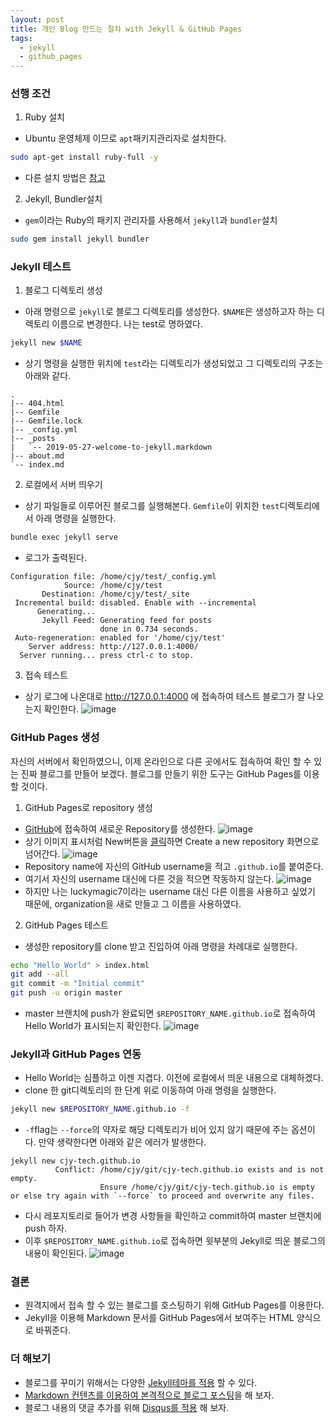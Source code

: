 ```yaml
---
layout: post
title: 개인 Blog 만드는 절차 with Jekyll & GitHub Pages
tags:
  - jekyll
  - github_pages
---
```


### 선행 조건

1. Ruby 설치
  * Ubuntu 운영체제 이므로 `apt`패키지관리자로 설치한다.
```bash
sudo apt-get install ruby-full -y
```
  * 다른 설치 방법은 [참고](https://www.ruby-lang.org/ko/documentation/installation/)
2. Jekyll, Bundler설치
  * `gem`이라는 Ruby의 패키지 관리자를 사용해서 `jekyll`과 `bundler`설치
```bash
sudo gem install jekyll bundler
```

### Jekyll 테스트

1. 블로그 디렉토리 생성
  * 아래 명령으로 `jekyll`로 블로그 디렉토리를 생성한다. `$NAME`은 생성하고자 하는 디렉토리 이름으로 변경한다. 나는 test로 명하였다.
```bash
jekyll new $NAME
```
  * 상기 명령을 실행한 위치에 `test`라는 디렉토리가 생성되었고 그 디렉토리의 구조는 아래와 같다.
```
.
|-- 404.html
|-- Gemfile
|-- Gemfile.lock
|-- _config.yml
|-- _posts
|   `-- 2019-05-27-welcome-to-jekyll.markdown
|-- about.md
`-- index.md
```
2. 로컬에서 서버 띄우기
  * 상기 파일들로 이루어진 블로그를 실행해본다. `Gemfile`이 위치한 `test`디렉토리에서 아래 명령을 실행한다.
```bash
bundle exec jekyll serve
```
  * 로그가 출력된다.
```
Configuration file: /home/cjy/test/_config.yml
            Source: /home/cjy/test
       Destination: /home/cjy/test/_site
 Incremental build: disabled. Enable with --incremental
      Generating...
       Jekyll Feed: Generating feed for posts
                    done in 0.734 seconds.
 Auto-regeneration: enabled for '/home/cjy/test'
    Server address: http://127.0.0.1:4000/
  Server running... press ctrl-c to stop.
```
3. 접속 테스트
  * 상기 로그에 나온대로 http://127.0.0.1:4000 에 접속하여 테스트 블로그가 잘 나오는지 확인한다.
![image](https://user-images.githubusercontent.com/33619494/58391842-51e37900-8072-11e9-82ce-284be7e55f2d.png)

### GitHub Pages 생성
자신의 서버에서 확인하였으니, 이제 온라인으로 다른 곳에서도 접속하여 확인 할 수 있는 진짜 블로그를 만들어 보겠다.
블로그를 만들기 위한 도구는 GitHub Pages를 이용할 것이다.
1. GitHub Pages로 repository 생성
  * [GitHub](https://github.com/)에 접속하여 새로운 Repository를 생성한다.
![image](https://user-images.githubusercontent.com/33619494/58393109-13e95380-8078-11e9-8f7c-4c2dd7909b68.png)
  * 상기 이미지 표시처럼 New버튼을 [클릭](https://github.com/new)하면 Create a new repository 화면으로 넘어간다.
![image](https://user-images.githubusercontent.com/33619494/58393174-67f43800-8078-11e9-9a20-9e5d80d9914e.png)
  * Repository name에 자신의 GitHub username을 적고 `.github.io`를 붙여준다.
  * 여기서 자신의 username 대신에 다른 것을 적으면 작동하지 않는다.
![image](https://user-images.githubusercontent.com/33619494/58393422-9aeafb80-8079-11e9-9ad4-c03cc6624c96.png)
  * 하지만 나는 luckymagic7이라는 username 대신 다른 이름을 사용하고 싶었기 때문에, organization을 새로 만들고 그 이름을 사용하였다.
2. GitHub Pages 테스트
  * 생성한 repository를 clone 받고 진입하여 아래 명령을 차례대로 실행한다.
```bash
echo "Hello World" > index.html
git add --all
git commit -m "Initial commit"
git push -u origin master
```
  * master 브랜치에 push가 완료되면 `$REPOSITORY_NAME.github.io`로 접속하여 Hello World가 표시되는지 확인한다.
![image](https://user-images.githubusercontent.com/33619494/58393797-4779ad00-807b-11e9-837c-a612af4aee88.png)

### Jekyll과 GitHub Pages 연동

  * Hello World는 심플하고 이젠 지겹다. 이전에 로컬에서 띄운 내용으로 대체하겠다.
  * clone 한 git디렉토리의 한 단계 위로 이동하여 아래 명령을 실행한다.
```bash
jekyll new $REPOSITORY_NAME.github.io -f
```
  * `-f`flag는 `--force`의 약자로 해당 디렉토리가 비어 있지 않기 때문에 주는 옵션이다. 만약 생략한다면 아래와 같은 에러가 발생한다.
```
jekyll new cjy-tech.github.io
          Conflict: /home/cjy/git/cjy-tech.github.io exists and is not empty.
                    Ensure /home/cjy/git/cjy-tech.github.io is empty or else try again with `--force` to proceed and overwrite any files.
```
  * 다시 레포지토리로 들어가 변경 사항들을 확인하고 commit하여 master 브랜치에 push 하자.
  * 이후 `$REPOSITORY_NAME.github.io`로 접속하면 윗부분의 Jekyll로 띄운 블로그의 내용이 확인된다.
![image](https://user-images.githubusercontent.com/33619494/58391842-51e37900-8072-11e9-82ce-284be7e55f2d.png)

### 결론
- 원격지에서 접속 할 수 있는 블로그를 호스팅하기 위해 GitHub Pages를 이용한다.
-  Jekyll을 이용해 Markdown 문서를 GitHub Pages에서 보여주는 HTML 양식으로 바꿔준다.

### 더 해보기
- 블로그를 꾸미기 위해서는 다양한 [Jekyll테마를 적용](https://cjy-tech.github.io/Themes-for-jekyll-blog/) 할 수 있다.
- [Markdown 컨텐츠를 이용하여 본격적으로 블로그 포스팅]()을 해 보자.
- 블로그 내용의 댓글 추가를 위해 [Disqus를 적용]() 해 보자.
